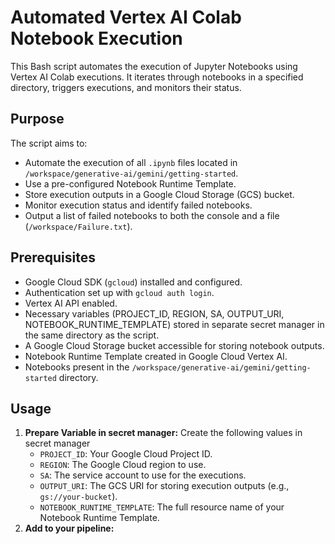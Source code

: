# Automated Vertex AI Colab Notebook Execution

This Bash script automates the execution of Jupyter Notebooks using Vertex AI Colab executions. It iterates through notebooks in a specified directory, triggers executions, and monitors their status.

## Purpose

The script aims to:

- Automate the execution of all `.ipynb` files located in `/workspace/generative-ai/gemini/getting-started`.
- Use a pre-configured Notebook Runtime Template.
- Store execution outputs in a Google Cloud Storage (GCS) bucket.
- Monitor execution status and identify failed notebooks.
- Output a list of failed notebooks to both the console and a file (`/workspace/Failure.txt`).

## Prerequisites

- Google Cloud SDK (`gcloud`) installed and configured.
- Authentication set up with `gcloud auth login`.
- Vertex AI API enabled.
- Necessary variables (PROJECT_ID, REGION, SA, OUTPUT_URI, NOTEBOOK_RUNTIME_TEMPLATE) stored in separate secret manager in the same directory as the script.
- A Google Cloud Storage bucket accessible for storing notebook outputs.
- Notebook Runtime Template created in Google Cloud Vertex AI.
- Notebooks present in the `/workspace/generative-ai/gemini/getting-started` directory.

## Usage

1. **Prepare Variable in secret manager:** Create the following values in secret manager
   - `PROJECT_ID`: Your Google Cloud Project ID.
   - `REGION`: The Google Cloud region to use.
   - `SA`: The service account to use for the executions.
   - `OUTPUT_URI`: The GCS URI for storing execution outputs (e.g., `gs://your-bucket`).
   - `NOTEBOOK_RUNTIME_TEMPLATE`: The full resource name of your Notebook Runtime Template.
2. **Add to your pipeline:**
